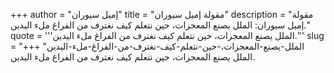 +++
author = "إميل سيوران"
title = "مقولة إميل سيوران"
description = "مقولة إميل سيوران: الملل يصنع المعجزات، حين نتعلم كيف نغترف من الفراغ ملء اليدين."
quote = '''الملل يصنع المعجزات، حين نتعلم كيف نغترف من الفراغ ملء اليدين.'''
slug = "الملل-يصنع-المعجزات،-حين-نتعلم-كيف-نغترف-من-الفراغ-ملء-اليدين"
+++
الملل يصنع المعجزات، حين نتعلم كيف نغترف من الفراغ ملء اليدين.
